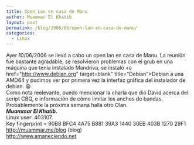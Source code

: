 ```yaml
---
title: Open Lan en casa de Manu
author: Muammar El Khatib
layout: post
permalink: /blog/2006/06/open-lan-en-casa-de-manu/
categories:
  - Linux
---
```

Ayer 10/06/2006 se llevó a cabo un open lan en casa de Manu. La reunión fue bastante agradable, se resolvieron problemas con el grub en una máquina que tenía instalado Mandriva, se instaló <a href="http://www.debian.org" target=blank" title="Debian">Debian</a> a una AMD64 y pudimos ver por primera vez la interfaz gráfica del instalador de debian. 😀  
Como nota reelevante, puedo mencionar la charla que dió David acerca del script CBQ, e información de cómo limitar los anchos de bandas.  
Probablemente la próxima semana halla otro Olan.  
***Muammar El Khatib.***  
Linux user: 403107.  
Key fingerprint = 90B8 BFC4 4A75 B881 39A3 1440 30EB 403B 1270 29F1  
http://muammar.me/blog (blog)  
http://www.amaneciendo.net